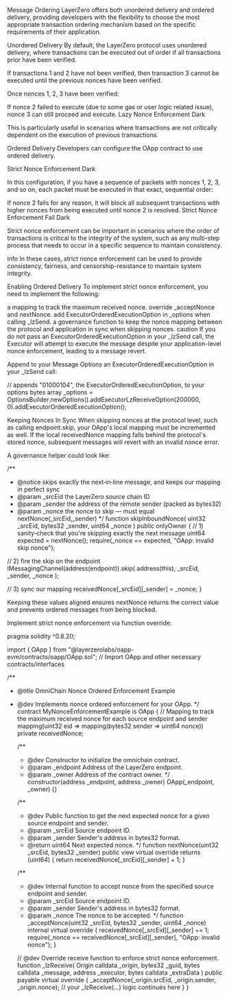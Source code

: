 Message Ordering
LayerZero offers both unordered delivery and ordered delivery, providing developers with the flexibility to choose the most appropriate transaction ordering mechanism based on the specific requirements of their application.

Unordered Delivery
By default, the LayerZero protocol uses unordered delivery, where transactions can be executed out of order if all transactions prior have been verified.

If transactions 1 and 2 have not been verified, then transaction 3 cannot be executed until the previous nonces have been verified.

Once nonces 1, 2, 3 have been verified:

If nonce 2 failed to execute (due to some gas or user logic related issue), nonce 3 can still proceed and execute.
Lazy Nonce Enforcement Dark

This is particularly useful in scenarios where transactions are not critically dependent on the execution of previous transactions.

Ordered Delivery
Developers can configure the OApp contract to use ordered delivery.

Strict Nonce Enforcement Dark

In this configuration, if you have a sequence of packets with nonces 1, 2, 3, and so on, each packet must be executed in that exact, sequential order:

If nonce 2 fails for any reason, it will block all subsequent transactions with higher nonces from being executed until nonce 2 is resolved.
Strict Nonce Enforcement Fail Dark

Strict nonce enforcement can be important in scenarios where the order of transactions is critical to the integrity of the system, such as any multi-step process that needs to occur in a specific sequence to maintain consistency.

info
In these cases, strict nonce enforcement can be used to provide consistency, fairness, and censorship-resistance to maintain system integrity.

Enabling Ordered Delivery
To implement strict nonce enforcement, you need to implement the following:

a mapping to track the maximum received nonce.
override _acceptNonce and nextNonce.
add ExecutorOrderedExecutionOption in _options when calling _lzSend.
a governance function to keep the nonce mapping between the protocol and application in sync when skipping nonces.
caution
If you do not pass an ExecutorOrderedExecutionOption in your _lzSend call, the Executor will attempt to execute the message despite your application-level nonce enforcement, leading to a message revert.

Append to your Message Options an ExecutorOrderedExecutionOption in your _lzSend call:

// appends "01000104", the ExecutorOrderedExecutionOption, to your options bytes array
_options = OptionsBuilder.newOptions().addExecutorLzReceiveOption(200000, 0).addExecutorOrderedExecutionOption();


Keeping Nonces In Sync
When skipping nonces at the protocol level, such as calling endpoint.skip, your OApp's local mapping must be incremented as well. If the local receivedNonce mapping falls behind the protocol's stored nonce, subsequent messages will revert with an invalid nonce error.

A governance helper could look like:

/**
 * @notice skips exactly the next‐in‐line message, and keeps our mapping in perfect sync
 * @param _srcEid the LayerZero source chain ID
 * @param _sender the address of the remote sender (packed as bytes32)
 * @param _nonce  the nonce to skip — must equal nextNonce(_srcEid,_sender)
 */
function skipInboundNonce(
  uint32 _srcEid,
  bytes32 _sender,
  uint64 _nonce
) public onlyOwner {
  // 1) sanity‐check that you're skipping exactly the next message
  uint64 expected = nextNonce();
  require(_nonce == expected, "OApp: invalid skip nonce");

  // 2) fire the skip on the endpoint
  IMessagingChannel(address(endpoint)).skip(
      address(this),
      _srcEid,
      _sender,
      _nonce
  );

  // 3) sync our mapping
  receivedNonce[_srcEid][_sender] = _nonce;
}


Keeping these values aligned ensures nextNonce returns the correct value and prevents ordered messages from being blocked.

Implement strict nonce enforcement via function override:

pragma solidity ^0.8.20;

import { OApp } from "@layerzerolabs/oapp-evm/contracts/oapp/OApp.sol"; // Import OApp and other necessary contracts/interfaces

/**
 * @title OmniChain Nonce Ordered Enforcement Example
 * @dev Implements nonce ordered enforcement for your OApp.
 */
contract MyNonceEnforcementExample is OApp {
    // Mapping to track the maximum received nonce for each source endpoint and sender
    mapping(uint32 eid => mapping(bytes32 sender => uint64 nonce)) private receivedNonce;

    /**
     * @dev Constructor to initialize the omnichain contract.
     * @param _endpoint Address of the LayerZero endpoint.
     * @param _owner Address of the contract owner.
     */
    constructor(address _endpoint, address _owner) OApp(_endpoint, _owner) {}

    /**
     * @dev Public function to get the next expected nonce for a given source endpoint and sender.
     * @param _srcEid Source endpoint ID.
     * @param _sender Sender's address in bytes32 format.
     * @return uint64 Next expected nonce.
     */
    function nextNonce(uint32 _srcEid, bytes32 _sender) public view virtual override returns (uint64) {
        return receivedNonce[_srcEid][_sender] + 1;
    }

    /**
     * @dev Internal function to accept nonce from the specified source endpoint and sender.
     * @param _srcEid Source endpoint ID.
     * @param _sender Sender's address in bytes32 format.
     * @param _nonce The nonce to be accepted.
     */
    function _acceptNonce(uint32 _srcEid, bytes32 _sender, uint64 _nonce) internal virtual override {
        receivedNonce[_srcEid][_sender] += 1;
        require(_nonce == receivedNonce[_srcEid][_sender], "OApp: invalid nonce");
    }

    // @dev Override receive function to enforce strict nonce enforcement.
    function _lzReceive(
        Origin calldata _origin,
        bytes32 _guid,
        bytes calldata _message,
        address _executor,
        bytes calldata _extraData
    ) public payable virtual override {
        _acceptNonce(_origin.srcEid, _origin.sender, _origin.nonce);
        // your _lzReceive(...) logic continues here
    }
}